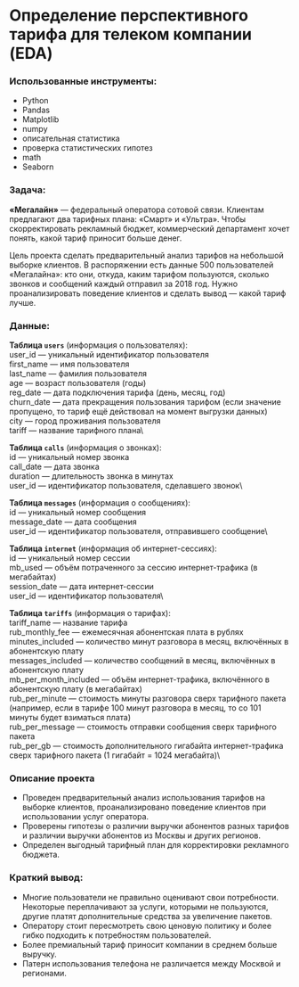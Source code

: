 # Определение перспективного тарифа для телеком компании (EDA)

### Использованные инструменты:
* Python
* Pandas
* Matplotlib
* numpy
* описательная статистика
* проверка статистических гипотез
* math
* Seaborn

### Задача:
**«Мегалайн»** — федеральный оператора сотовой связи. Клиентам предлагают два тарифных плана: «Смарт» и «Ультра». Чтобы скорректировать рекламный бюджет, коммерческий департамент хочет понять, какой тариф приносит больше денег.

Цель проекта сделать предварительный анализ тарифов на небольшой выборке клиентов. В распоряжении есть данные 500 пользователей «Мегалайна»: кто они, откуда, каким тарифом пользуются, сколько звонков и сообщений каждый отправил за 2018 год. Нужно проанализировать поведение клиентов и сделать вывод — какой тариф лучше.

### Данные:
**Таблица `users`** (информация о пользователях):\
user_id — уникальный идентификатор пользователя\
first_name — имя пользователя\
last_name — фамилия пользователя\
age — возраст пользователя (годы)\
reg_date — дата подключения тарифа (день, месяц, год)\
churn_date — дата прекращения пользования тарифом (если значение пропущено, то тариф ещё действовал на момент выгрузки данных)\
city — город проживания пользователя\
tariff — название тарифного плана\

**Таблица `calls`** (информация о звонках):\
id — уникальный номер звонка\
call_date — дата звонка\
duration — длительность звонка в минутах\
user_id — идентификатор пользователя, сделавшего звонок\


**Таблица `messages`** (информация о сообщениях):\
id — уникальный номер сообщения\
message_date — дата сообщения\
user_id — идентификатор пользователя, отправившего сообщение\


**Таблица `internet`** (информация об интернет-сессиях):\
id — уникальный номер сессии\
mb_used — объём потраченного за сессию интернет-трафика (в мегабайтах)\
session_date — дата интернет-сессии\
user_id — идентификатор пользователя\


**Таблица `tariffs`** (информация о тарифах):\
tariff_name — название тарифа\
rub_monthly_fee — ежемесячная абонентская плата в рублях\
minutes_included — количество минут разговора в месяц, включённых в абонентскую плату\
messages_included — количество сообщений в месяц, включённых в абонентскую плату\
mb_per_month_included — объём интернет-трафика, включённого в абонентскую плату (в мегабайтах)\
rub_per_minute — стоимость минуты разговора сверх тарифного пакета (например, если в тарифе 100 минут разговора в месяц, то со 101 минуты будет взиматься плата)\
rub_per_message — стоимость отправки сообщения сверх тарифного пакета\
rub_per_gb — стоимость дополнительного гигабайта интернет-трафика сверх тарифного пакета (1 гигабайт = 1024 мегабайта)\

### Описание проекта
* Проведен предварительный анализ использования тарифов на выборке клиентов, проанализировано поведение клиентов при использовании услуг оператора. 
* Проверены гипотезы о различии выручки абонентов разных тарифов и различии выручки абонентов из Москвы и других регионов.
* Определен выгодный тарифный план для корректировки рекламного бюджета.
### Краткий вывод:
* Многие пользователи не правильно оценивают свои потребности. Некоторые переплачивают за услуги, которыми не пользуются, другие платят дополнительные средства за увеличение пакетов.
* Оператору стоит пересмотреть свою ценовую политику и более гибко подходить к потребностям пользователей. 
* Более премиальный тариф приносит компании в среднем больше выручку.
* Патерн использования телефона не различается между Москвой и регионами.